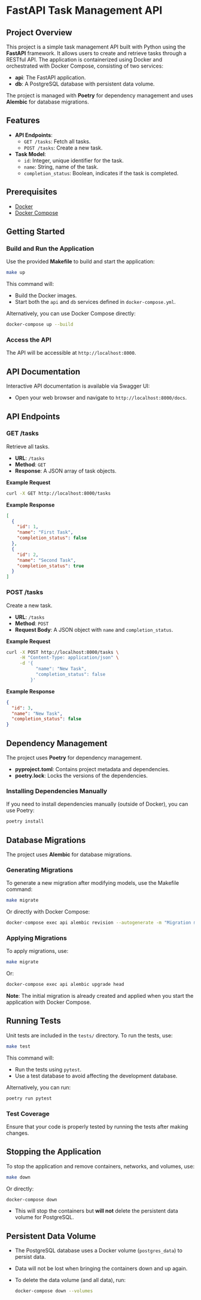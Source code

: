 # FastAPI Task Management API

## Project Overview

This project is a simple task management API built with Python using the **FastAPI** framework. It allows users to create and retrieve tasks through a RESTful API. The application is containerized using Docker and orchestrated with Docker Compose, consisting of two services:

- **api**: The FastAPI application.
- **db**: A PostgreSQL database with persistent data volume.

The project is managed with **Poetry** for dependency management and uses **Alembic** for database migrations.

## Features

- **API Endpoints**:
  - `GET /tasks`: Fetch all tasks.
  - `POST /tasks`: Create a new task.
- **Task Model**:
  - `id`: Integer, unique identifier for the task.
  - `name`: String, name of the task.
  - `completion_status`: Boolean, indicates if the task is completed.

## Prerequisites

- [Docker](https://www.docker.com/get-started)
- [Docker Compose](https://docs.docker.com/compose/install/)

## Getting Started

### Build and Run the Application

Use the provided **Makefile** to build and start the application:

```bash
make up
```

This command will:

- Build the Docker images.
- Start both the `api` and `db` services defined in `docker-compose.yml`.

Alternatively, you can use Docker Compose directly:

```bash
docker-compose up --build
```

### Access the API

The API will be accessible at `http://localhost:8000`.

## API Documentation

Interactive API documentation is available via Swagger UI:

- Open your web browser and navigate to `http://localhost:8000/docs`.

## API Endpoints

### GET /tasks

Retrieve all tasks.

- **URL**: `/tasks`
- **Method**: `GET`
- **Response**: A JSON array of task objects.

**Example Request**

```bash
curl -X GET http://localhost:8000/tasks
```

**Example Response**

```json
[
  {
    "id": 1,
    "name": "First Task",
    "completion_status": false
  },
  {
    "id": 2,
    "name": "Second Task",
    "completion_status": true
  }
]
```

### POST /tasks

Create a new task.

- **URL**: `/tasks`
- **Method**: `POST`
- **Request Body**: A JSON object with `name` and `completion_status`.

**Example Request**

```bash
curl -X POST http://localhost:8000/tasks \
     -H "Content-Type: application/json" \
     -d '{
           "name": "New Task",
           "completion_status": false
         }'
```

**Example Response**

```json
{
  "id": 3,
  "name": "New Task",
  "completion_status": false
}
```


## Dependency Management

The project uses **Poetry** for dependency management.

- **pyproject.toml**: Contains project metadata and dependencies.
- **poetry.lock**: Locks the versions of the dependencies.

### Installing Dependencies Manually

If you need to install dependencies manually (outside of Docker), you can use Poetry:

```bash
poetry install
```

## Database Migrations

The project uses **Alembic** for database migrations.

### Generating Migrations

To generate a new migration after modifying models, use the Makefile command:

```bash
make migrate
```

Or directly with Docker Compose:

```bash
docker-compose exec api alembic revision --autogenerate -m "Migration message"
```

### Applying Migrations

To apply migrations, use:

```bash
make migrate
```

Or:

```bash
docker-compose exec api alembic upgrade head
```

**Note**: The initial migration is already created and applied when you start the application with Docker Compose.

## Running Tests

Unit tests are included in the `tests/` directory. To run the tests, use:

```bash
make test
```

This command will:

- Run the tests using `pytest`.
- Use a test database to avoid affecting the development database.

Alternatively, you can run:

```bash
poetry run pytest
```

### Test Coverage

Ensure that your code is properly tested by running the tests after making changes.

## Stopping the Application

To stop the application and remove containers, networks, and volumes, use:

```bash
make down
```

Or directly:

```bash
docker-compose down
```

- This will stop the containers but **will not** delete the persistent data volume for PostgreSQL.

## Persistent Data Volume

- The PostgreSQL database uses a Docker volume (`postgres_data`) to persist data.
- Data will not be lost when bringing the containers down and up again.
- To delete the data volume (and all data), run:

  ```bash
  docker-compose down --volumes
  ```


